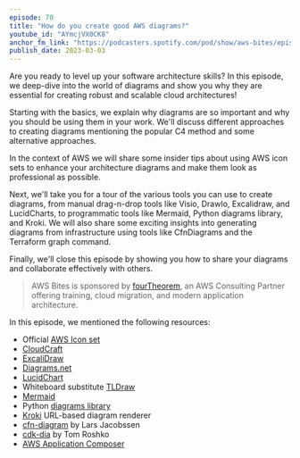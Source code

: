```yaml
---
episode: 70
title: "How do you create good AWS diagrams?"
youtube_id: "AYmcjVX0CK8"
anchor_fm_link: "https://podcasters.spotify.com/pod/show/aws-bites/episodes/70--How-do-you-create-good-AWS-diagrams-e1vmae8"
publish_date: 2023-03-03
---
```


Are you ready to level up your software architecture skills? In this episode, we deep-dive into the world of diagrams and show you why they are essential for creating robust and scalable cloud architectures!

Starting with the basics, we explain why diagrams are so important and why you should be using them in your work. We'll discuss different approaches to creating diagrams mentioning the popular C4 method and some alternative approaches.

In the context of AWS we will share some insider tips about using AWS icon sets to enhance your architecture diagrams and make them look as professional as possible.

Next, we'll take you for a tour of the various tools you can use to create diagrams, from manual drag-n-drop tools like Visio, DrawIo, Excalidraw, and LucidCharts, to programmatic tools like Mermaid, Python diagrams library, and Kroki. We will also share some exciting insights into generating diagrams from infrastructure using tools like CfnDiagrams and the Terraform graph command.

Finally, we'll close this episode by showing you how to share your diagrams and collaborate effectively with others.


> AWS Bites is sponsored by [fourTheorem](https://fourtheorem.com/), an AWS Consulting Partner offering training, cloud migration, and modern application architecture.


In this episode, we mentioned the following resources:

- Official [AWS Icon set](https://aws.amazon.com/architecture/icons/)
- [CloudCraft](https://www.cloudcraft.co/)
- [ExcaliDraw](https://excalidraw.com/)
- [Diagrams.net](https://www.diagrams.net/)
- [LucidChart](https://www.lucidchart.com/)
- Whiteboard substitute [TLDraw](https://www.tldraw.com/)
- [Mermaid](https://mermaid.js.org/ )
- Python [diagrams library](https://pypi.org/project/diagrams/)
- [Kroki](https://kroki.io/) URL-based diagram renderer
- [cfn-diagram](https://github.com/ljacobsson/cfn-diagram) by Lars Jacobssen
- [cdk-dia](https://github.com/pistazie/cdk-dia) by Tom Roshko
- [AWS Application Composer](https://aws.amazon.com/application-composer/)